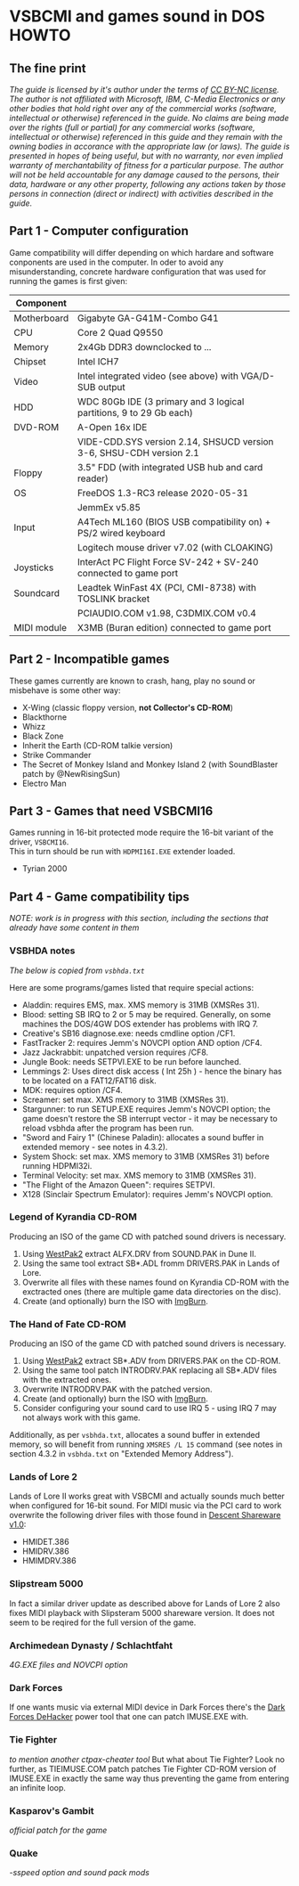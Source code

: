 # VSBCMI and games sound in DOS HOWTO 

## The fine print

_The guide is licensed by it's author under the terms of [CC BY-NC license](https://creativecommons.org/licenses/by-nc/4.0/). The author is not affiliated with Microsoft, IBM, C-Media Electronics or any other bodies that hold right over any of the commercial works (software, intellectual or otherwise) referenced in the guide. No claims are being made over the rights (full or partial) for any commercial works (software, intellectual or otherwise) referenced in this guide and they remain with the owning bodies in accorance with the appropriate law (or laws). The guide is presented in hopes of being useful, but with no warranty, nor even implied warranty of merchantability of fitness for a particular purpose. The author will not be held accountable for any damage caused to the persons, their data, hardware or any other property, following any actions taken by those persons in connection (direct or indirect) with activities described in the guide._

## Part 1 - Computer configuration

Game compatibility will differ depending on which hardare and software conponents are used in the computer. In oder to avoid any misunderstanding, concrete hardware configuration that was used for running the games is first given:

|  Component     |                                                                                          |
|----------------|------------------------------------------------------------------------------------------|
| Motherboard    | Gigabyte GA-G41M-Combo G41                                                               |
| CPU            | Core 2 Quad Q9550                                                                        |
| Memory         | 2x4Gb DDR3 downclocked to ...                                                            |
| Chipset        | Intel ICH7                                                                               |
| Video          | Intel integrated video (see above) with VGA/D-SUB output                                 |
| HDD            | WDC 80Gb IDE (3 primary and 3 logical partitions, 9 to 29 Gb each)                       |
| DVD-ROM        | A-Open 16x IDE                                                                           |
|                | VIDE-CDD.SYS version 2.14, SHSUCD version 3-6, SHSU-CDH version 2.1                      |
| Floppy         | 3.5" FDD (with integrated USB hub and card reader)                                       |
| OS             | FreeDOS 1.3-RC3 release 2020-05-31                                                       |
|                | JemmEx v5.85                                                                             |
| Input          | A4Tech ML160 (BIOS USB compatibility on) + PS/2 wired keyboard                           | 
|                | Logitech mouse driver v7.02 (with CLOAKING)                                               |
| Joysticks      | InterAct PC Flight Force SV-242 + SV-240 connected to game port                          |
| Soundcard      | Leadtek WinFast 4X (PCI, CMI-8738) with TOSLINK bracket                                  |
|                | PCIAUDIO.COM v1.98, C3DMIX.COM v0.4                                                      |
| MIDI module    | X3MB (Buran edition) connected to game port                                              |


## Part 2 - Incompatible games

These games currently are known to crash, hang, play no sound or misbehave is some other way:

* X-Wing (classic floppy version, __not Collector's CD-ROM__)
* Blackthorne
* Whizz
* Black Zone
* Inherit the Earth (CD-ROM talkie version)
* Strike Commander 
* The Secret of Monkey Island and Monkey Island 2 (with SoundBlaster patch by \@NewRisingSun)
* Electro Man

## Part 3 - Games that need VSBCMI16

Games running in 16-bit protected mode require the 16-bit variant of the driver, `VSBCMI16`.  
This in turn should be run with `HDPMI16I.EXE` extender loaded.

* Tyrian 2000

## Part 4 - Game compatibility tips

_NOTE: work is in progress with this section, including the sections that already have some content in them_

### VSBHDA notes
_The below is copied from `vsbhda.txt`_

Here are some programs/games listed that require special actions:

- Aladdin: requires EMS, max. XMS memory is 31MB (XMSRes 31).
- Blood: setting SB IRQ to 2 or 5 may be required. Generally, on some
      machines the DOS/4GW DOS extender has problems with IRQ 7.
- Creative's SB16 diagnose.exe: needs cmdline option /CF1.
- FastTracker 2: requires Jemm's NOVCPI option AND option /CF4.
- Jazz Jackrabbit: unpatched version requires /CF8.
- Jungle Book: needs SETPVI.EXE to be run before launched.
- Lemmings 2: Uses direct disk access ( Int 25h ) - hence the binary
      has to be located on a FAT12/FAT16 disk.
- MDK: requires option /CF4.
- Screamer: set max. XMS memory to 31MB (XMSRes 31).
- Stargunner: to run SETUP.EXE requires Jemm's NOVCPI option; the game
      doesn't restore the SB interrupt vector - it may be necessary to reload
      vsbhda after the program has been run.
- "Sword and Fairy 1" (Chinese Paladin): allocates a sound buffer in
      extended memory - see notes in 4.3.2).
- System Shock: set max. XMS memory to 31MB (XMSRes 31) before running
      HDPMI32i.
- Terminal Velocity: set max. XMS memory to 31MB (XMSRes 31).
- "The Flight of the Amazon Queen": requires SETPVI.
- X128 (Sinclair Spectrum Emulator): requires Jemm's NOVCPI option.

### Legend of Kyrandia CD-ROM

Producing an ISO of the game CD with patched sound drivers is necessary. 
1. Using [WestPak2](https://sourceforge.net/projects/westpak2/files/) extract ALFX.DRV from SOUND.PAK in Dune II.
2. Using the same tool extract SB*.ADL fromm DRIVERS.PAK in Lands of Lore. 
3. Overwrite all files with these names found on Kyrandia CD-ROM with the exctracted ones (there are multiple game data directories on the disc).
4. Create (and optionally) burn the ISO with [ImgBurn](https://www.imgburn.com).

### The Hand of Fate CD-ROM

Producing an ISO of the game CD with patched sound drivers is necessary. 
1. Using [WestPak2](https://sourceforge.net/projects/westpak2/files/) extract SB*.ADV from DRIVERS.PAK on the CD-ROM.
2. Using the same tool patch INTRODRV.PAK replacing all SB*.ADV files with the extracted ones.
3. Overwrite INTRODRV.PAK with the patched version.
4. Create (and optionally) burn the ISO with [ImgBurn](https://www.imgburn.com).
5. Consider configuring your sound card to use IRQ 5 - using IRQ 7 may not always work with this game.

Additionally, as per `vsbhda.txt`, allocates a sound buffer in extended memory, so will benefit from running `XMSRES /L 15` command (see notes in section 4.3.2 in `vsbhda.txt` on "Extended Memory Address").

### Lands of Lore 2

Lands of Lore II works great with VSBCMI and actually sounds much better when configured for 16-bit sound. For MIDI music via the PCI card to work overwrite the following driver files with those found in [Descent Shareware v1.0](https://www.classicdosgames.com/game/Descent.html): 
- HMIDET.386
- HMIDRV.386 
- HMIMDRV.386

### Slipstream 5000

In fact a similar driver update as described above for Lands of Lore 2 also fixes MIDI playback with Slipsteram 5000 shareware version. It does not seem to be reqired for the full version of the game.

### Archimedean Dynasty / Schlachtfaht

_4G.EXE files and NOVCPI option_

### Dark Forces

If one wants music via external MIDI device in Dark Forces there's the [Dark Forces DeHacker](https://ctpax-cheater.losthost.org/htmldocs/trouble.htm#df) power tool that one can patch IMUSE.EXE with. 

### Tie Fighter 

_to mention another ctpax-cheater tool_
But what about Tie Fighter? Look no further, as TIEIMUSE.COM patch patches Tie Fighter CD-ROM version of IMUSE.EXE in exactly the same way thus preventing the game from entering an infinite loop.

### Kasparov's Gambit

_official patch for the game_

### Quake

_-sspeed option and sound pack mods_